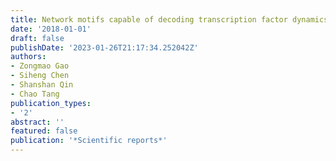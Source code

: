 ```yaml
---
title: Network motifs capable of decoding transcription factor dynamics
date: '2018-01-01'
draft: false
publishDate: '2023-01-26T21:17:34.252042Z'
authors:
- Zongmao Gao
- Siheng Chen
- Shanshan Qin
- Chao Tang
publication_types:
- '2'
abstract: ''
featured: false
publication: '*Scientific reports*'
---
```


